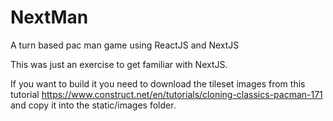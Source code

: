 # NextMan
A turn based pac man game using ReactJS and NextJS

This was just an exercise to get familiar with NextJS.

If you want to build it you need to download the tileset images from this tutorial
https://www.construct.net/en/tutorials/cloning-classics-pacman-171
and copy it into the static/images folder.
